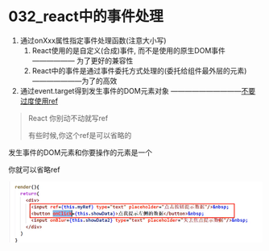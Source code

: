 # 032_react中的事件处理



 


1. 通过onXxx属性指定事件处理函数(注意大小写)
    1. React使用的是自定义(合成)事件, 而不是使用的原生DOM事件 —————— 为了更好的兼容性
    2. React中的事件是通过事件委托方式处理的(委托给组件最外层的元素) ———————为了的高效
2. 通过event.target得到发生事件的DOM元素对象 ——————————[不要过度使用ref](https://react.docschina.org/docs/refs-and-the-dom.html#dont-overuse-refs)

> React 你别动不动就写ref
>
>有些时候,你这个ref是可以省略的
>
发生事件的DOM元素和你要操作的元素是一个

你就可以省略ref

![image-20210310155341380](img/image-20210310155341380.png)





